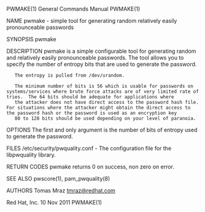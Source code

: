 PWMAKE(1)                                                                                  General Commands Manual                                                                                  PWMAKE(1)



NAME
       pwmake - simple tool for generating random relatively easily pronounceable passwords

SYNOPSIS
       pwmake <entropy-bits>

DESCRIPTION
       pwmake  is  a  simple  configurable  tool for generating random and relatively easily pronounceable passwords. The tool allows you to specify the number of entropy bits that are used to generate the
       password.

       The entropy is pulled from /dev/urandom.

       The minimum number of bits is 56 which is usable for passwords on systems/services where brute force attacks are of very limited rate of tries.  The 64 bits should be adequate for applications where
       the attacker does not have direct access to the password hash file. For situations where the attacker might obtain the direct access to the password hash or the password is used as an encryption key
       80 to 128 bits should be used depending on your level of paranoia.


OPTIONS
       The first and only argument is the number of bits of entropy used to generate the password.


FILES
       /etc/security/pwquality.conf - The configuration file for the libpwquality library.


RETURN CODES
       pwmake returns 0 on success, non zero on error.


SEE ALSO
       pwscore(1), pam_pwquality(8)


AUTHORS
       Tomas Mraz <tmraz@redhat.com>



Red Hat, Inc.                                                                                    10 Nov 2011                                                                                        PWMAKE(1)
